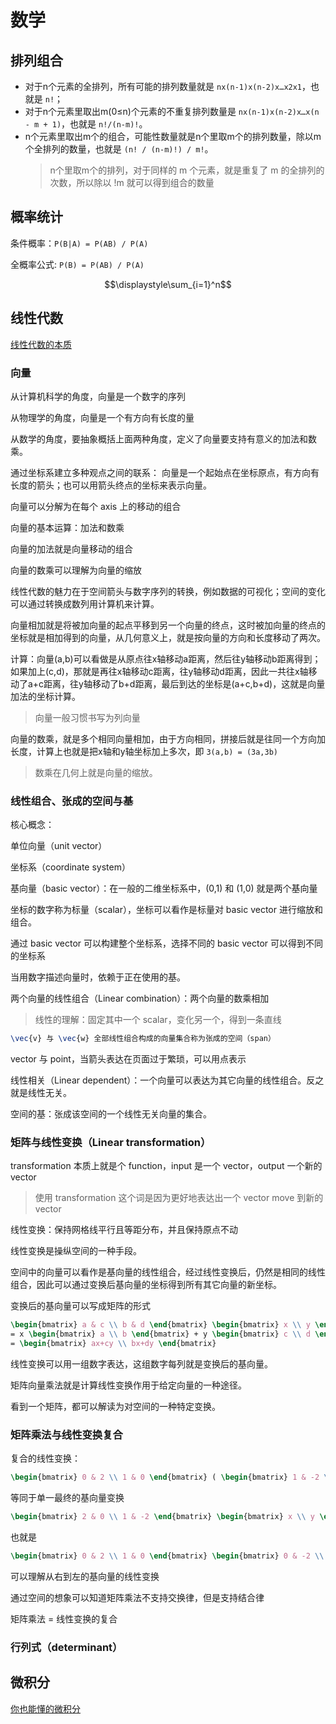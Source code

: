 # 数学

## 排列组合

- 对于n个元素的全排列，所有可能的排列数量就是 `nx(n-1)x(n-2)x…x2x1`，也就是 `n!`；
- 对于n个元素里取出m(0≤n)个元素的不重复排列数量是 `nx(n-1)x(n-2)x…x(n - m + 1)`，也就是 `n!/(n-m)!`。
- n个元素里取出m个的组合，可能性数量就是n个里取m个的排列数量，除以m个全排列的数量，也就是 `(n! / (n-m)!) / m!`。
    > n个里取m个的排列，对于同样的 m 个元素，就是重复了 m 的全排列的次数，所以除以 !m 就可以得到组合的数量

## 概率统计

条件概率：`P(B|A) = P(AB) / P(A)`

全概率公式: `P(B) = P(AB) / P(A)`

$$\displaystyle\sum_{i=1}^n$$

## 线性代数

[线性代数的本质](https://www.bilibili.com/video/BV1ys411472E/?spm_id_from=333.1387.favlist.content.click)

### 向量

从计算机科学的角度，向量是一个数字的序列

从物理学的角度，向量是一个有方向有长度的量

从数学的角度，要抽象概括上面两种角度，定义了向量要支持有意义的加法和数乘。

通过坐标系建立多种观点之间的联系： 向量是一个起始点在坐标原点，有方向有长度的箭头；也可以用箭头终点的坐标来表示向量。

向量可以分解为在每个 axis 上的移动的组合

向量的基本运算：加法和数乘

向量的加法就是向量移动的组合

向量的数乘可以理解为向量的缩放

线性代数的魅力在于空间箭头与数字序列的转换，例如数据的可视化；空间的变化可以通过转换成数列用计算机来计算。

向量相加就是将被加向量的起点平移到另一个向量的终点，这时被加向量的终点的坐标就是相加得到的向量，从几何意义上，就是按向量的方向和长度移动了两次。

计算：向量(a,b)可以看做是从原点往x轴移动a距离，然后往y轴移动b距离得到；如果加上(c,d)，那就是再往x轴移动c距离，往y轴移动d距离，因此一共往x轴移动了a+c距离，往y轴移动了b+d距离，最后到达的坐标是(a+c,b+d)，这就是向量加法的坐标计算。

> 向量一般习惯书写为列向量

向量的数乘，就是多个相同向量相加，由于方向相同，拼接后就是往同一个方向加长度，计算上也就是把x轴和y轴坐标加上多次，即 `3(a,b) = (3a,3b)`

> 数乘在几何上就是向量的缩放。

### 线性组合、张成的空间与基

核心概念：

单位向量（unit vector）

坐标系（coordinate system）

基向量（basic vector）：在一般的二维坐标系中，(0,1) 和 (1,0) 就是两个基向量

坐标的数字称为标量（scalar），坐标可以看作是标量对 basic vector 进行缩放和组合。

通过 basic vector 可以构建整个坐标系，选择不同的 basic vector 可以得到不同的坐标系

当用数字描述向量时，依赖于正在使用的基。

两个向量的线性组合（Linear combination）：两个向量的数乘相加

> 线性的理解：固定其中一个 scalar，变化另一个，得到一条直线

```tex
\vec{v} 与 \vec{w} 全部线性组合构成的向量集合称为张成的空间（span）
```

vector 与 point，当箭头表达在页面过于繁琐，可以用点表示

线性相关（Linear dependent）：一个向量可以表达为其它向量的线性组合。反之就是线性无关。

空间的基：张成该空间的一个线性无关向量的集合。

### 矩阵与线性变换（Linear transformation）

transformation 本质上就是个 function，input 是一个 vector，output 一个新的 vector

> 使用 transformation 这个词是因为更好地表达出一个 vector move 到新的 vector

线性变换：保持网格线平行且等距分布，并且保持原点不动

线性变换是操纵空间的一种手段。

空间中的向量可以看作是基向量的线性组合，经过线性变换后，仍然是相同的线性组合，因此可以通过变换后基向量的坐标得到所有其它向量的新坐标。

变换后的基向量可以写成矩阵的形式

```tex
\begin{bmatrix} a & c \\ b & d \end{bmatrix} \begin{bmatrix} x \\ y \end{bmatrix}
= x \begin{bmatrix} a \\ b \end{bmatrix} + y \begin{bmatrix} c \\ d \end{bmatrix}
= \begin{bmatrix} ax+cy \\ bx+dy \end{bmatrix}
```

线性变换可以用一组数字表达，这组数字每列就是变换后的基向量。

矩阵向量乘法就是计算线性变换作用于给定向量的一种途径。

看到一个矩阵，都可以解读为对空间的一种特定变换。

### 矩阵乘法与线性变换复合

复合的线性变换：

```tex
\begin{bmatrix} 0 & 2 \\ 1 & 0 \end{bmatrix} ( \begin{bmatrix} 1 & -2 \\ -2 & 0 \end{bmatrix} \begin{bmatrix} x \\ y \end{bmatrix} )
```

等同于单一最终的基向量变换

```tex
\begin{bmatrix} 2 & 0 \\ 1 & -2 \end{bmatrix} \begin{bmatrix} x \\ y \end{bmatrix}
```

也就是

```tex
\begin{bmatrix} 0 & 2 \\ 1 & 0 \end{bmatrix} \begin{bmatrix} 0 & -2 \\ 1 & 0 \end{bmatrix} = \begin{bmatrix} 2 & 0 \\ 1 & -2 \end{bmatrix}
```

可以理解从右到左的基向量的线性变换

通过空间的想象可以知道矩阵乘法不支持交换律，但是支持结合律

矩阵乘法 = 线性变换的复合

### 行列式（determinant）



## 微积分

[你也能懂的微积分](https://zhuanlan.zhihu.com/p/94592123)

